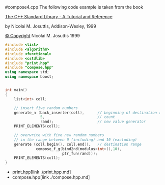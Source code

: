 #compose4.cpp
The following code example is taken from the book

[The C++ Standard Library - A Tutorial and Reference](http://www.josuttis.com/libbook/)

by Nicolai M. Josuttis, Addison-Wesley, 1999

[© Copyright](http://www.josuttis.com/libbook/copyright.html) Nicolai M. Josuttis 1999

```cpp
#include <list>
#include <algorithm>
#include <functional>
#include <cstdlib>
#include "print.hpp"
#include "compose.hpp"
using namespace std;
using namespace boost;


int main()
{
    list<int> coll;

    // insert five random numbers
    generate_n (back_inserter(coll),      // beginning of destination range
                5,                        // count
                rand);                    // new value generator
    PRINT_ELEMENTS(coll);

    // overwrite with five new random numbers
    // in the range between 0 (including) and 10 (excluding)
    generate (coll.begin(), coll.end(),   // destination range
              compose_f_g(bind2nd(modulus<int>(),10),
                          ptr_fun(rand)));
    PRINT_ELEMENTS(coll);
}
```
* print.hpp[link ./print.hpp.md]
* compose.hpp[link ./compose.hpp.md]

